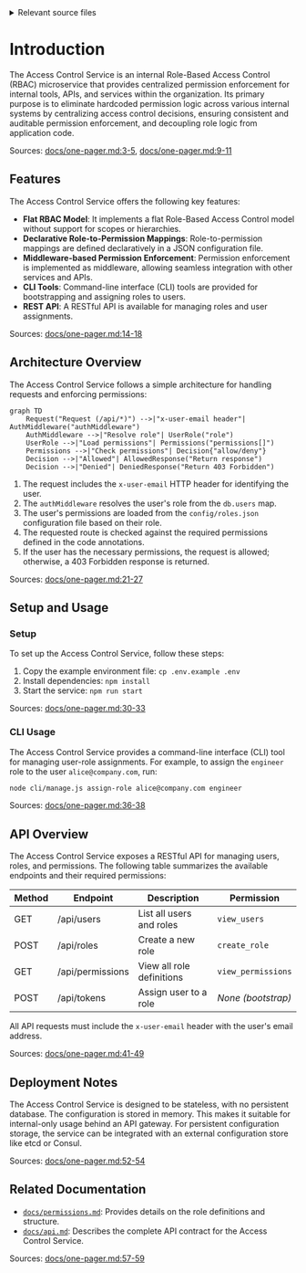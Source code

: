 <details>
<summary>Relevant source files</summary>

The following files were used as context for generating this wiki page:

- [README.md](https://github.com/aanickode/access-control-service/blob/main/README.md)
- [docs/one-pager.md](https://github.com/aanickode/access-control-service/blob/main/docs/one-pager.md)
</details>

# Introduction

The Access Control Service is an internal Role-Based Access Control (RBAC) microservice that provides centralized permission enforcement for internal tools, APIs, and services within the organization. Its primary purpose is to eliminate hardcoded permission logic across various internal systems by centralizing access control decisions, ensuring consistent and auditable permission enforcement, and decoupling role logic from application code.

Sources: [docs/one-pager.md:3-5](), [docs/one-pager.md:9-11]()

## Features

The Access Control Service offers the following key features:

- **Flat RBAC Model**: It implements a flat Role-Based Access Control model without support for scopes or hierarchies.
- **Declarative Role-to-Permission Mappings**: Role-to-permission mappings are defined declaratively in a JSON configuration file.
- **Middleware-based Permission Enforcement**: Permission enforcement is implemented as middleware, allowing seamless integration with other services and APIs.
- **CLI Tools**: Command-line interface (CLI) tools are provided for bootstrapping and assigning roles to users.
- **REST API**: A RESTful API is available for managing roles and user assignments.

Sources: [docs/one-pager.md:14-18]()

## Architecture Overview

The Access Control Service follows a simple architecture for handling requests and enforcing permissions:

```mermaid
graph TD
    Request("Request (/api/*)") -->|"x-user-email header"| AuthMiddleware("authMiddleware")
    AuthMiddleware -->|"Resolve role"| UserRole("role")
    UserRole -->|"Load permissions"| Permissions("permissions[]")
    Permissions -->|"Check permissions"| Decision{"allow/deny"}
    Decision -->|"Allowed"| AllowedResponse("Return response")
    Decision -->|"Denied"| DeniedResponse("Return 403 Forbidden")
```

1. The request includes the `x-user-email` HTTP header for identifying the user.
2. The `authMiddleware` resolves the user's role from the `db.users` map.
3. The user's permissions are loaded from the `config/roles.json` configuration file based on their role.
4. The requested route is checked against the required permissions defined in the code annotations.
5. If the user has the necessary permissions, the request is allowed; otherwise, a 403 Forbidden response is returned.

Sources: [docs/one-pager.md:21-27]()

## Setup and Usage

### Setup

To set up the Access Control Service, follow these steps:

1. Copy the example environment file: `cp .env.example .env`
2. Install dependencies: `npm install`
3. Start the service: `npm run start`

Sources: [docs/one-pager.md:30-33]()

### CLI Usage

The Access Control Service provides a command-line interface (CLI) tool for managing user-role assignments. For example, to assign the `engineer` role to the user `alice@company.com`, run:

```bash
node cli/manage.js assign-role alice@company.com engineer
```

Sources: [docs/one-pager.md:36-38]()

## API Overview

The Access Control Service exposes a RESTful API for managing users, roles, and permissions. The following table summarizes the available endpoints and their required permissions:

| Method | Endpoint         | Description                   | Permission         |
|--------|------------------|-------------------------------|--------------------|
| GET    | /api/users       | List all users and roles      | `view_users`       |
| POST   | /api/roles       | Create a new role             | `create_role`      |
| GET    | /api/permissions | View all role definitions     | `view_permissions` |
| POST   | /api/tokens      | Assign user to a role         | *None (bootstrap)* |

All API requests must include the `x-user-email` header with the user's email address.

Sources: [docs/one-pager.md:41-49]()

## Deployment Notes

The Access Control Service is designed to be stateless, with no persistent database. The configuration is stored in memory. This makes it suitable for internal-only usage behind an API gateway. For persistent configuration storage, the service can be integrated with an external configuration store like etcd or Consul.

Sources: [docs/one-pager.md:52-54]()

## Related Documentation

- [`docs/permissions.md`](docs/permissions.md): Provides details on the role definitions and structure.
- [`docs/api.md`](docs/api.md): Describes the complete API contract for the Access Control Service.

Sources: [docs/one-pager.md:57-59]()